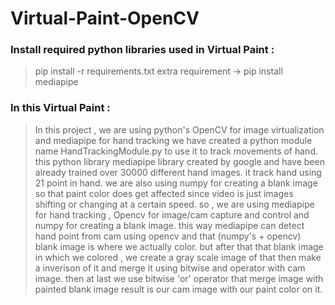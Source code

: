 # Virtual-Paint-OpenCV

### Install required python libraries used in Virtual Paint : 
> pip install -r requirements.txt
> extra requirement -> pip install mediapipe

### In this Virtual Paint :
> In this project , we are using python's OpenCV for image virtualization and mediapipe for hand tracking 
> we have created a python module name HandTrackingModule.py to use it to track movements of hand.
> this python library mediapipe library created by google and have been already trained over 30000 different hand images.
> it track hand using 21 point in hand.
> we are also using numpy for creating a blank image so that paint color does get affected since video is just images shifting or changing at a certain speed.
> so , we are using mediapipe for hand tracking , Opencv for image/cam capture and control and numpy for creating a blank image.
> this way mediapipe can detect hand point from cam using opencv and that (numpy's + opencv) blank image is where we actually color.
> but after that that blank image in which we colored , we create a gray scale image of that then make a inverison of it and merge it using bitwise and operator with cam image.
> then at last we use bitwise 'or' operator that merge image with painted blank image result is our cam image with our paint color on it.
